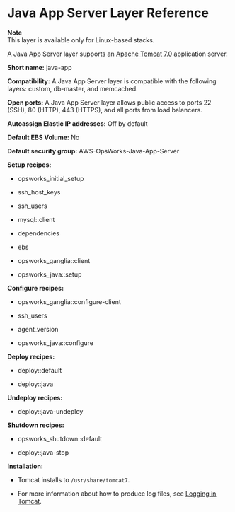 # Java App Server Layer Reference<a name="layers-server-java"></a>

**Note**  
This layer is available only for Linux\-based stacks\.

A Java App Server layer supports an [Apache Tomcat 7\.0](http://tomcat.apache.org/) application server\.

**Short name:** java\-app

**Compatibility:** A Java App Server layer is compatible with the following layers: custom, db\-master, and memcached\.

**Open ports:** A Java App Server layer allows public access to ports 22 \(SSH\), 80 \(HTTP\), 443 \(HTTPS\), and all ports from load balancers\.

**Autoassign Elastic IP addresses:** Off by default

**Default EBS Volume:** No

**Default security group:** AWS\-OpsWorks\-Java\-App\-Server

**Setup recipes:**

+ opsworks\_initial\_setup

+ ssh\_host\_keys

+ ssh\_users

+ mysql::client

+ dependencies

+ ebs

+ opsworks\_ganglia::client

+ opsworks\_java::setup

**Configure recipes:**

+ opsworks\_ganglia::configure\-client

+ ssh\_users

+ agent\_version

+ opsworks\_java::configure 

**Deploy recipes:**

+ deploy::default

+ deploy::java 

**Undeploy recipes:**

+ deploy::java\-undeploy

**Shutdown recipes:**

+ opsworks\_shutdown::default

+ deploy::java\-stop

**Installation:**

+ Tomcat installs to `/usr/share/tomcat7`\.

+ For more information about how to produce log files, see [Logging in Tomcat](http://tomcat.apache.org/tomcat-6.0-doc/logging.html)\.